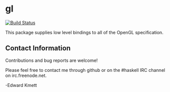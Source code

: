 gl
==

[![Build Status](https://secure.travis-ci.org/ekmett/gl.png?branch=master)](http://travis-ci.org/ekmett/gl)

This package supplies low level bindings to all of the OpenGL specification.

Contact Information
-------------------

Contributions and bug reports are welcome!

Please feel free to contact me through github or on the #haskell IRC channel on irc.freenode.net.

-Edward Kmett
